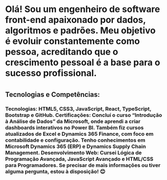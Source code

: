 <h1>Olá! Sou um engenheiro de software front-end apaixonado por dados, algoritmos e padrões. Meu objetivo é evoluir constantemente como pessoa, acreditando que o crescimento pessoal é a base para o sucesso profissional.<h1/>

<h2>Tecnologias e Competências:</h2>

<h3>Tecnologias: HTML5, CSS3, JavaScript, React, TypeScript, Bootstrap e GitHub.
Certificações:
Concluí o curso “Introdução à Análise de Dados” da Microsoft, onde aprendi a criar dashboards interativos no Power BI.
Também fiz cursos atualizados de Excel e Dynamics 365 Finance, com foco em contabilidade e configuração.
Tenho conhecimentos em Microsoft Dynamics 365 (ERP) e Dynamics Supply Chain Management.
Desenvolvimento Web:
Cursei Lógica de Programação Avançada, JavaScript Avançado e HTML/CSS para Programadores.
Se precisar de mais informações ou tiver alguma pergunta, estou à disposição! 😊<h3/>
